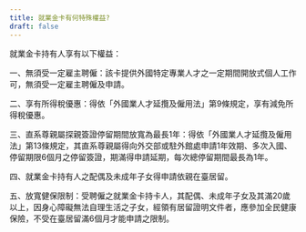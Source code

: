 ```yaml
---
title: 就業金卡有何特殊權益?
draft: false
---
```

就業金卡持有人享有以下權益：

一、無須受一定雇主聘僱：該卡提供外國特定專業人才之一定期間開放式個人工作可，無須受一定雇主聘僱及申請。

二、享有所得稅優惠：得依「外國業人才延攬及僱用法」第9條規定，享有減免所得稅優惠。

三、直系尊親屬探親簽證停留期間放寬為最長1年：得依「外國業人才延攬及僱用法」第13條規定，其直系尊親屬得向外交部或駐外館處申請1年效期、多次入國、停留期限6個月之停留簽證，期滿得申請延期，每次總停留期間最長為1年。

四、就業金卡持有人之配偶及未成年子女得申請依親在臺居留。

五、放寬健保限制：受聘僱之就業金卡持卡人，其配偶、未成年子女及其滿20歲以上，因身心障礙無法自理生活之子女，經領有居留證明文件者，應參加全民健康保險，不受在臺居留滿6個月才能申請之限制。
